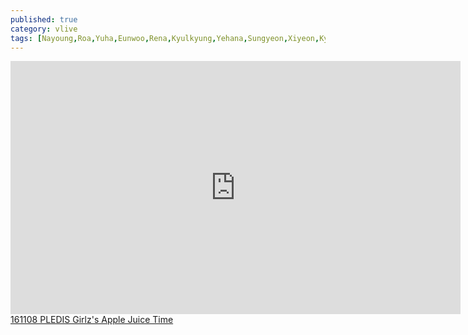 ```yaml
---
published: true
category: vlive
tags: [Nayoung,Roa,Yuha,Eunwoo,Rena,Kyulkyung,Yehana,Sungyeon,Xiyeon,Kyla]
---
```

<iframe src="http://www.vlive.tv/embed/16689" frameborder="no" scrolling="no" marginwidth="0" marginheight="0" WIDTH="720" HEIGHT="405" allowfullscreen></iframe><br /><a href="" target="_blank">161108 PLEDIS Girlz's Apple Juice Time</a>